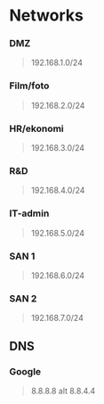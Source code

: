 # Networks

### DMZ
>192.168.1.0/24

### Film/foto
>192.168.2.0/24

### HR/ekonomi
>192.168.3.0/24

### R&D
>192.168.4.0/24

### IT-admin
>192.168.5.0/24

### SAN 1
>192.168.6.0/24

### SAN 2
>192.168.7.0/24

## DNS 

### Google
> 8.8.8.8 alt 8.8.4.4